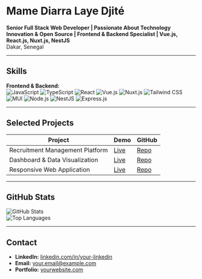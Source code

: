 # Mame Diarra Laye Djité

**Senior Full Stack Web Developer | Passionate About Technology Innovation & Open Source | Frontend & Backend Specialist | Vue.js, React.js, Nuxt.js, NestJS**  
Dakar, Senegal

---

## Skills

**Frontend & Backend:**  
![JavaScript](https://img.shields.io/badge/JavaScript-F7DF1E?style=for-the-badge&logo=javascript&logoColor=black)
![TypeScript](https://img.shields.io/badge/TypeScript-3178C6?style=for-the-badge&logo=typescript&logoColor=white)
![React](https://img.shields.io/badge/React-61DAFB?style=for-the-badge&logo=react&logoColor=black)
![Vue.js](https://img.shields.io/badge/Vue.js-4FC08D?style=for-the-badge&logo=vue.js&logoColor=white)
![Nuxt.js](https://img.shields.io/badge/Nuxt.js-00DC82?style=for-the-badge&logo=nuxtdotjs&logoColor=white)
![Tailwind CSS](https://img.shields.io/badge/TailwindCSS-06B6D4?style=for-the-badge&logo=tailwind-css&logoColor=white)
![MUI](https://img.shields.io/badge/MUI-007FFF?style=for-the-badge&logo=mui&logoColor=white)
![Node.js](https://img.shields.io/badge/Node.js-339933?style=for-the-badge&logo=node.js&logoColor=white)
![NestJS](https://img.shields.io/badge/NestJS-E0234E?style=for-the-badge&logo=nestjs&logoColor=white)
![Express.js](https://img.shields.io/badge/Express-000000?style=for-the-badge&logo=express&logoColor=white)

---

## Selected Projects

| Project | Demo | GitHub |
|---------|------|--------|
| Recruitment Management Platform | [Live](#) | [Repo](#) |
| Dashboard & Data Visualization | [Live](#) | [Repo](#) |
| Responsive Web Application | [Live](#) | [Repo](#) |

---

## GitHub Stats

![GitHub Stats](https://github-readme-stats.vercel.app/api?username=MameDiarraLayeDjite&show_icons=true&theme=radical&count_private=true)  
![Top Languages](https://github-readme-stats.vercel.app/api/top-langs/?username=MameDiarraLayeDjitelayout=compact&theme=radical)

---

## Contact

- **LinkedIn:** [linkedin.com/in/your-linkedin](https://linkedin.com/in/your-linkedin)  
- **Email:** [your.email@example.com](mailto:your.email@example.com)  
- **Portfolio:** [yourwebsite.com](https://yourwebsite.com)

